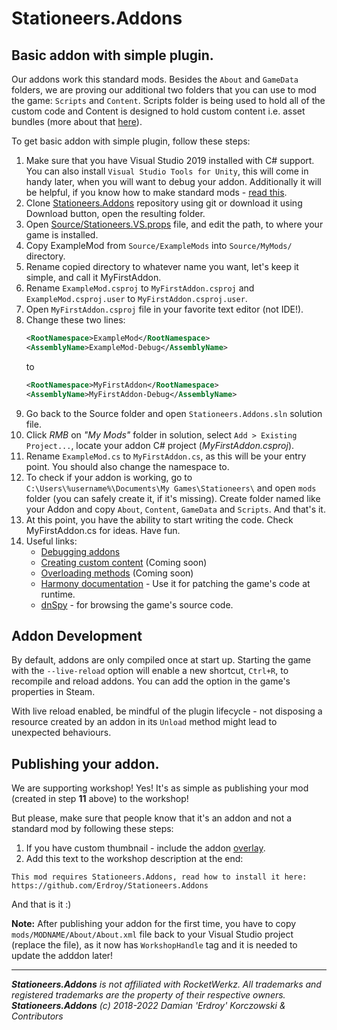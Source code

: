 # Stationeers.Addons

## Basic addon with simple plugin.
Our addons work this standard mods. Besides the `About` and `GameData` folders, we are proving our additional two folders that you can use to mod the game: `Scripts` and `Content`. Scripts folder is being used to hold all of the custom code and Content is designed to hold custom content i.e. asset bundles (more about that [here](CUSTOM-CONTENT.md)).

To get basic addon with simple plugin, follow these steps:
1. Make sure that you have Visual Studio 2019 installed with C# support. You can also install `Visual Studio Tools for Unity`, this will come in handy later, when you will want to debug your addon. Additionally it will be helpful, if you know how to make standard mods - [read this](https://stationeers-wiki.com/Guide_(Modding)).
2. Clone [Stationeers.Addons](https://github.com/Erdroy/Stationeers.Addons) repository using git or download it using Download button, open the resulting folder.
3. Open [Source/Stationeers.VS.props](https://github.com/Erdroy/Stationeers.Addons/blob/master/Source/Stationeers.VS.props) file, and edit the path, to where your game is installed.
4. Copy ExampleMod from `Source/ExampleMods` into `Source/MyMods/` directory.
5. Rename copied directory to whatever name you want, let's keep it simple, and call it MyFirstAddon.
6. Rename `ExampleMod.csproj` to `MyFirstAddon.csproj` and  `ExampleMod.csproj.user` to `MyFirstAddon.csproj.user`.
7. Open `MyFirstAddon.csproj` file in your favorite text editor (not IDE!).
8. Change these two lines:
   ```xml
   <RootNamespace>ExampleMod</RootNamespace>
   <AssemblyName>ExampleMod-Debug</AssemblyName>
   ```
   to
   ```xml
   <RootNamespace>MyFirstAddon</RootNamespace>
   <AssemblyName>MyFirstAddon-Debug</AssemblyName>
   ```
9. Go back to the Source folder and open `Stationeers.Addons.sln` solution file.
10. Click *RMB* on *"My Mods"* folder in solution, select `Add > Existing Project...`, locate your addon C# project (*MyFirstAddon.csproj*).
11. Rename `ExampleMod.cs` to `MyFirstAddon.cs`, as this will be your entry point. You should also change the namespace to.
12. To check if your addon is working, go to `C:\Users\%username%\Documents\My Games\Stationeers\` and open `mods` folder (you can safely create it, if it's missing). Create folder named like your Addon and copy `About`, `Content`, `GameData` and `Scripts`. And that's it.
13. At this point, you have the ability to start writing the code. Check MyFirstAddon.cs for ideas. Have fun.
14. Useful links:
    * [Debugging addons](DEBUGGING-ADDONS.md)
    * [Creating custom content](CUSTOM-CONTENT.md) (Coming soon)
    * [Overloading methods](OVERLOADING-METHODS.md) (Coming soon)
    * [Harmony documentation](https://harmony.pardeike.net/articles/intro.html) - Use it for patching the game's code at runtime.
    * [dnSpy](https://github.com/dnSpy/dnSpy) - for browsing the game's source code.

## Addon Development

By default, addons are only compiled once at start up. Starting the game with the `--live-reload` option will enable a new shortcut, `Ctrl+R`, to recompile and reload addons. You can add the option in the game's properties in Steam.

With live reload enabled, be mindful of the plugin lifecycle - not disposing a resource created by an addon in its `Unload` method might lead to unexpected behaviours.

## Publishing your addon.
We are supporting workshop! Yes! It's as simple as publishing your mod (created in step **11** above) to the workshop!

But please, make sure that people know that it's an addon and not a standard mod by following these steps:
1. If you have custom thumbnail - include the addon [overlay](../Source/AddonOverlay.png).
2. Add this text to the workshop description at the end:
```
This mod requires Stationeers.Addons, read how to install it here: https://github.com/Erdroy/Stationeers.Addons
```
And that is it :) 

**Note:** After publishing your addon for the first time, you have to copy `mods/MODNAME/About/About.xml` file back to your Visual Studio project (replace the file), as it now has `WorkshopHandle` tag and it is needed to update the adddon later!

___
***Stationeers.Addons** is not affiliated with RocketWerkz. All trademarks and registered trademarks are the property of their respective owners.*<br>
***Stationeers.Addons** (c) 2018-2022 Damian 'Erdroy' Korczowski & Contributors*
